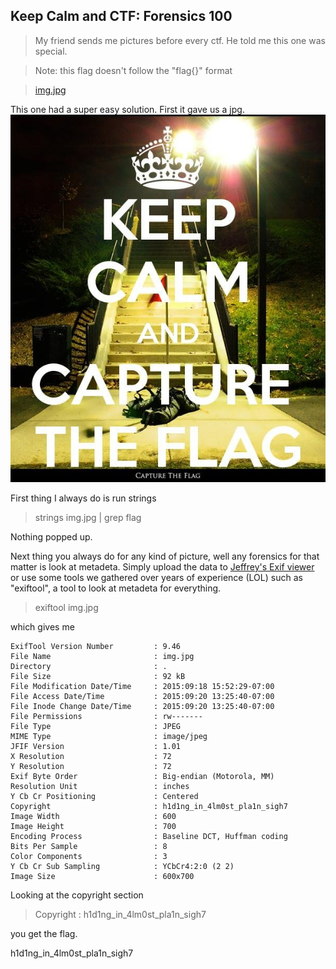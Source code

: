 Keep Calm and CTF: Forensics 100
---------


>My friend sends me pictures before every ctf. He told me this one was special.

>Note: this flag doesn't follow the "flag{}" format

>[img.jpg](img.jpg)

This one had a super easy solution. First it gave us a jpg. 
![img.jpg](img.jpg)

First thing I always do is run strings

>strings img.jpg | grep flag

Nothing popped up.

Next thing you always do for any kind of picture, well any forensics for that matter is look at metadeta. Simply upload the data to [Jeffrey's Exif viewer](http://regex.info/exif.cgi) or use some tools we gathered over years of experience (LOL) such as "exiftool", a tool to look at metadeta for everything.

>exiftool img.jpg

which gives me 

```
ExifTool Version Number         : 9.46
File Name                       : img.jpg
Directory                       : .
File Size                       : 92 kB
File Modification Date/Time     : 2015:09:18 15:52:29-07:00
File Access Date/Time           : 2015:09:20 13:25:40-07:00
File Inode Change Date/Time     : 2015:09:20 13:25:40-07:00
File Permissions                : rw-------
File Type                       : JPEG
MIME Type                       : image/jpeg
JFIF Version                    : 1.01
X Resolution                    : 72
Y Resolution                    : 72
Exif Byte Order                 : Big-endian (Motorola, MM)
Resolution Unit                 : inches
Y Cb Cr Positioning             : Centered
Copyright                       : h1d1ng_in_4lm0st_pla1n_sigh7
Image Width                     : 600
Image Height                    : 700
Encoding Process                : Baseline DCT, Huffman coding
Bits Per Sample                 : 8
Color Components                : 3
Y Cb Cr Sub Sampling            : YCbCr4:2:0 (2 2)
Image Size                      : 600x700
```

Looking at the copyright section
>Copyright                       : h1d1ng_in_4lm0st_pla1n_sigh7

you get the flag.

h1d1ng_in_4lm0st_pla1n_sigh7
